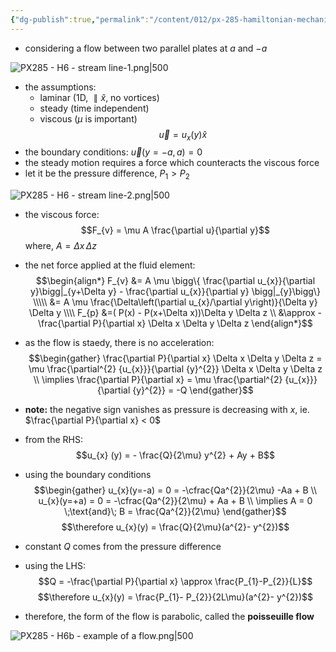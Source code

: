 ```yaml
---
{"dg-publish":true,"permalink":"/content/012/px-285-hamiltonian-mechanics-and-fluid-dynamics/term-2-fluid-dynamics/h-introduction-to-fluids/px-285-h6b-example-of-a-flow/","noteIcon":"1","created":"2025-08-27T13:15:24.165+01:00","updated":"2025-01-17T14:21:41.000+00:00"}
---
```


- considering a flow between two parallel plates at $a$ and $-a$

![PX285 - H6 - stream line-1.png|500](/img/user/pics/PX285%20-%20H6%20-%20stream%20line-1.png)

- the assumptions:
	- laminar (1D, $\parallel \hat x$, no vortices)
	- steady (time independent)
	- viscous ($\mu$ is important)
$$\vec u = u_{x}(y)\hat x$$
- the boundary conditions:
	$\vec u(y = -a, a) = 0$
- the steady motion requires a force which counteracts the viscous force
- let it be the pressure difference, ${} P_{1} > P_{2} {}$

![PX285 - H6 - stream line-2.png|500](/img/user/pics/PX285%20-%20H6%20-%20stream%20line-2.png)

- the viscous force:
$$F_{v} = \mu A \frac{\partial u}{\partial y}$$
	where, $A = \Delta x \, \Delta z$

- the net force applied at the fluid element:
$$\begin{align*}
F_{v} &= A \mu \bigg\{ \frac{\partial u_{x}}{\partial y}\bigg|_{y+\Delta y} - \frac{\partial u_{x}}{\partial y} \bigg|_{y}\bigg\}  \\\\\
&= A \mu \frac{\Delta\left(\partial u_{x}/\partial y\right)}{\Delta y} \Delta y \\\\
F_{p}
&=( P(x) - P(x+\Delta x))\Delta y \Delta z \\
&\approx -\frac{\partial P}{\partial x} \Delta x \Delta y \Delta z 
\end{align*}$$
- as the flow is staedy, there is no acceleration:
$$\begin{gather}
\frac{\partial P}{\partial x} \Delta x \Delta y \Delta z = \mu \frac{\partial^{2} {u_{x}}}{\partial {y}^{2}} \Delta x \Delta y \Delta z \\
\implies \frac{\partial P}{\partial x}  = \mu \frac{\partial^{2} {u_{x}}}{\partial {y}^{2}} = -Q
\end{gather}$$
- **note:** the negative sign vanishes as pressure is decreasing with $x$, ie. $\frac{\partial P}{\partial x} < 0$

- from the RHS:
$$u_{x} (y) = - \frac{Q}{2\mu}  y^{2} + Ay + B$$
- using the boundary conditions 
$$\begin{gather}
u_{x}(y=-a) = 0 = -\cfrac{Qa^{2}}{2\mu} -Aa + B \\
u_{x}(y=+a) = 0 = -\cfrac{Qa^{2}}{2\mu} + Aa + B \\
\implies A = 0 \;\text{and}\; B = \frac{Qa^{2}}{2\mu}
\end{gather}$$
$$\therefore u_{x}(y) = \frac{Q}{2\mu}(a^{2}- y^{2})$$
- constant $Q$ comes from the pressure difference
- using the LHS:
$$Q = -\frac{\partial P}{\partial x} \approx \frac{P_{1}-P_{2}}{L}$$
$$\therefore u_{x}(y) = \frac{P_{1}- P_{2}}{2L\mu}(a^{2}- y^{2})$$
- therefore, the form of the flow is parabolic, called the **poisseuille flow**

![PX285 - H6b - example of a flow.png|500](/img/user/pics/PX285%20-%20H6b%20-%20example%20of%20a%20flow.png)
